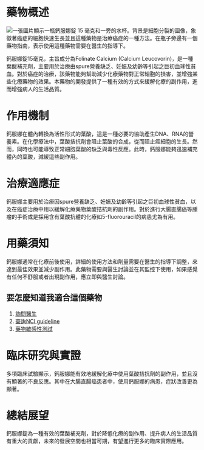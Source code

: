 # 藥物概述
![一張圖片顯示一瓶鈣服娜錠 15 毫克和一旁的水杯。背景是細胞分裂的圖像，象徵著癌症的細胞快速生長並且這種藥物是治療癌症的一種方法。在瓶子旁邊有一個藥物指南，表示使用這種藥物需要在醫生的指導下。](https://i.imgur.com/3Wucvt4.jpeg)
   
鈣服娜錠15毫克，主旨成分為Folinate Calcium (Calcium Leucovorin)，是一種葉酸補充劑，主要用於治療由spure營養缺乏、妊娠及幼齡等引起之巨初血球性貧血。對於癌症的治療，該藥物能夠幫助減少化療藥物對正常細胞的損害，並增強某些化療藥物的效果。本藥物的開發提供了一種有效的方式來緩解化療的副作用，進而增強病人的生活品質。

# 作用機制
   
鈣服娜在體內轉換為活性形式的葉酸，這是一種必要的協助產生DNA、RNA的營養素。在化學療法中，葉酸拮抗劑會阻止葉酸的合成，從而阻止癌細胞的生長。然而，同時也可能導致正常細胞葉酸的缺乏與毒性反應。此時，鈣服娜能夠迅速補充體內的葉酸，減緩這些副作用。

# 治療適應症
   
鈣服娜主要用於治療因spure營養缺乏、妊娠及幼齡等引起之巨初血球性貧血，以及在癌症治療中用以緩解化療藥物葉酸拮抗劑的副作用。對於進行大腸直腸癌等腫瘤的手術或是採用含有葉酸抗體的化療如5-fluorouracil的病患尤為有用。

# 用藥須知
   
鈣服娜通常在化療前後使用，詳細的使用方法和劑量需要在醫生的指導下調整，來達到最佳效果並減少副作用。此藥物需要與醫生討論並在其監控下使用，如果感覺有任何不舒服或者出現副作用，應立即與醫生討論。

## 要怎麼知道我適合這個藥物

1. [詢問醫生](./text/1-1.html)
2. [查詢NCI guideline](./text/1-2.html)
3. [藥物敏感性測試](./text/1-3.html)

# 臨床研究與實證
   
多項臨床試驗顯示，鈣服娜能有效地緩解化療中使用葉酸拮抗劑的副作用，並且沒有顯著的不良反應。其中在大腸直腸癌患者中，使用鈣服娜的病患，症狀改善更為顯著。

# 總結展望
   
鈣服娜錠為一種有效的葉酸補充劑，對於降低化療的副作用、提升病人的生活品質有重大的貢獻，未來的發展空間也相當可期，有望進行更多的臨床實際應用。
